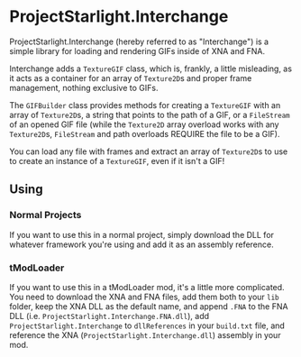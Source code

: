 # ProjectStarlight.Interchange
ProjectStarlight.Interchange (hereby referred to as "Interchange") is a simple library for loading and rendering GIFs inside of XNA and FNA.

Interchange adds a `TextureGIF` class, which is, frankly, a little misleading, as it acts as a container for an array of `Texture2D`s and proper frame management, nothing exclusive to GIFs.

The `GIFBuilder` class provides methods for creating a `TextureGIF` with an array of `Texture2D`s, a string that points to the path of a GIF, or a `FileStream` of an opened GIF file (while the `Texture2D` array overload works with any `Texture2D`s, `FileStream` and path overloads REQUIRE the file to be a GIF).

You can load any file with frames and extract an array of `Texture2D`s to use to create an instance of a `TextureGIF`, even if it isn't a GIF!

## Using
### Normal Projects
If you want to use this in a normal project, simply download the DLL for whatever framework you're using and add it as an assembly reference.

### tModLoader
If you want to use this in a tModLoader mod, it's a little more complicated. You need to download the XNA and FNA files, add them both to your `lib` folder, keep the XNA DLL as the default name, and append `.FNA` to the FNA DLL (i.e. `ProjectStarlight.Interchange.FNA.dll`), add `ProjectStarlight.Interchange` to `dllReferences` in your `build.txt` file, and reference the XNA (`ProjectStarlight.Interchange.dll`) assembly in your mod.
